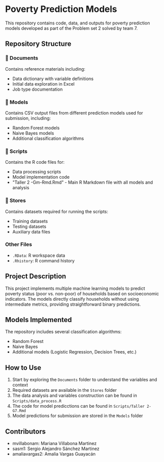 # Poverty Prediction Models

This repository contains code, data, and outputs for poverty prediction models developed as part of the Problem set 2 solved by team 7.

## Repository Structure

### 📁 Documents
Contains reference materials including:
- Data dictionary with variable definitions
- Initial data exploration in Excel
- Job type documentation

### 📁 Models
Contains CSV output files from different prediction models used for submission, including:
- Random Forest models
- Naive Bayes models
- Additional classification algorithms

### 📁 Scripts
Contains the R code files for:
- Data processing scripts
- Model implementation code
- "Taller 2 -Gm-Rmd.Rmd" - Main R Markdown file with all models and analysis

### 📁 Stores
Contains datasets required for running the scripts:
- Training datasets
- Testing datasets
- Auxiliary data files

### Other Files
- `.RData`: R workspace data
- `.Rhistory`: R command history

## Project Description

This project implements multiple machine learning models to predict poverty status (poor vs. non-poor) of households based on socioeconomic indicators. The models directly classify households without using intermediate metrics, providing straightforward binary predictions.

## Models Implemented

The repository includes several classification algorithms:
- Random Forest
- Naive Bayes
- Additional models (Logistic Regression, Decision Trees, etc.)

## How to Use

1. Start by exploring the `Documents` folder to understand the variables and context
2. Required datasets are available in the `Stores` folder
3. The data analysis and variables construction can be found in `Scripts/data_process.R`
4. The code for model predicctions can be found in `Scripts/Taller 2- G7.Rmd`
5. Model predictions for submission are stored in the `Models` folder


## Contributors
- mvillabonam: Mariana Villabona Martinez
- sasm1: Sergio Alejandro Sánchez Martinez
- amaliavargas2: Amalia Vargas Guayacán

